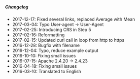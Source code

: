 ##### Changelog

* 2017-12-17: Fixed several links, replaced Average with Mean
* 2017-03-04: Typo User-agent -> User-Agent
* 2017-02-25: Introducing CRS in Step 5
* 2017-02-16: Reformatting
* 2017-02-15: Updated curl call in loop from http to https
* 2016-12-28: Bugfix with filename
* 2016-12-04: Typo, reduce example output
* 2016-10-10: Fixing small issues
* 2016-07-15: Apache 2.4.20 -> 2.4.23
* 2016-04-18: Fixing small issues
* 2016-03-10: Translated to English

